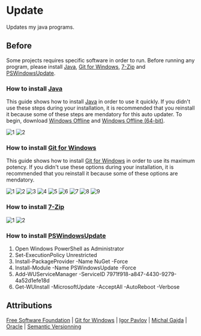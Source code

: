 # Update
Updates my java programs.

## Before
Some projects requires specific software in order to run. Before running any program, please install [Java](http://www.java.com/), [Git for Windows](https://git-for-windows.github.io/), [7-Zip](http://7-zip.org/) and [PSWindowsUpdate](https://www.powershellgallery.com/packages/PSWindowsUpdate/).

### How to install [Java](http://www.java.com/en/download/manual.jsp)
This guide shows how to install [Java](http://www.java.com/en/download/manual.jsp) in order to use it quickly. If you didn't use these steps during your installation, it is recommended that you reinstall it because some of these steps are mendatory for this auto updater. To begin, download [Windows Offline](http://javadl.oracle.com/webapps/download/AutoDL?BundleId=207773) and [Windows Offline (64-bit)](http://javadl.oracle.com/webapps/download/AutoDL?BundleId=207775).

![1](https://raw.githubusercontent.com/NatoBoram/Update/master/HowTo/Java/1.PNG)
![2](https://raw.githubusercontent.com/NatoBoram/Update/master/HowTo/Java/2.PNG)

### How to install [Git for Windows](https://git-for-windows.github.io/)
This guide shows how to install [Git for Windows](https://git-for-windows.github.io/) in order to use its maximum potency. If you didn't use these options during your installation, it is recommended that you reinstall it because some of these options are mendatory.

![1](https://raw.githubusercontent.com/NatoBoram/Update/master/HowTo/Git/1.PNG)
![2](https://raw.githubusercontent.com/NatoBoram/Update/master/HowTo/Git/2.PNG)
![3](https://raw.githubusercontent.com/NatoBoram/Update/master/HowTo/Git/3.PNG)
![4](https://raw.githubusercontent.com/NatoBoram/Update/master/HowTo/Git/4.PNG)
![5](https://raw.githubusercontent.com/NatoBoram/Update/master/HowTo/Git/5.PNG)
![6](https://raw.githubusercontent.com/NatoBoram/Update/master/HowTo/Git/6.PNG)
![7](https://raw.githubusercontent.com/NatoBoram/Update/master/HowTo/Git/7.PNG)
![8](https://raw.githubusercontent.com/NatoBoram/Update/master/HowTo/Git/8.PNG)
![9](https://raw.githubusercontent.com/NatoBoram/Update/master/HowTo/Git/9.PNG)

### How to install [7-Zip](http://7-zip.org/)
![1](https://raw.githubusercontent.com/NatoBoram/Update/master/HowTo/7-Zip/1.PNG)
![2](https://raw.githubusercontent.com/NatoBoram/Update/master/HowTo/7-Zip/2.PNG)

### How to install [PSWindowsUpdate](https://www.powershellgallery.com/packages/PSWindowsUpdate/)
1. Open Windows PowerShell as Administrator
2. Set-ExecutionPolicy Unrestricted
3. Install-PackageProvider -Name NuGet -Force
4. Install-Module -Name PSWindowsUpdate -Force
5. Add-WUServiceManager -ServiceID 7971f918-a847-4430-9279-4a52d1efe18d
6. Get-WUInstall -MicrosoftUpdate -AcceptAll -AutoReboot -Verbose

## Attributions
[Free Software Foundation](http://www.gnu.org/licenses/gpl) | [Git for Windows](https://git-for-windows.github.io/) | [Igor Pavlov](http://7-zip.org/) | [Michal Gajda](https://www.powershellgallery.com/packages/PSWindowsUpdate/) | [Oracle](http://www.java.com) | [Semantic Versionning](http://semver.org/)
